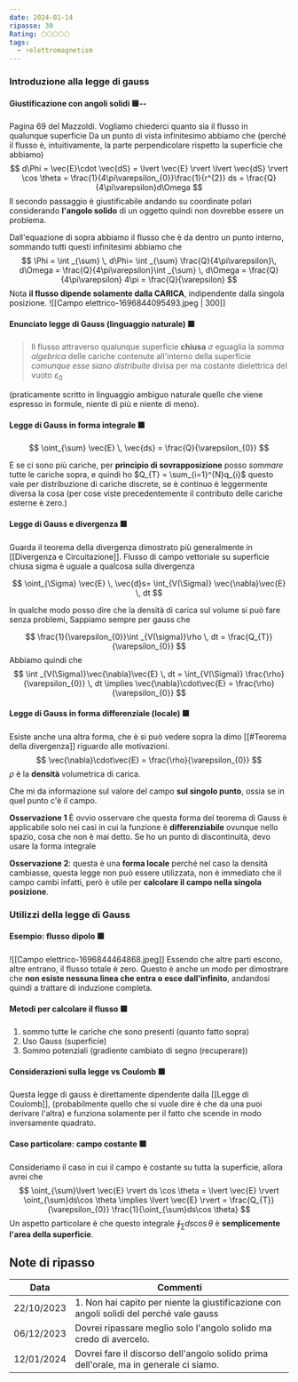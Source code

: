 ```yaml
---
date: 2024-01-14
ripasso: 30
Rating: 🌕🌕🌕🌕🌕
tags:
  - ⚡elettromagnetism
---
```

### Introduzione alla legge di gauss

#### Giustificazione con angoli solidi 🟨--
Pagina 69 del Mazzoldi.
Vogliamo chiederci quanto sia il flusso in qualunque superficie
Da un punto di vista infinitesimo abbiamo che (perché il flusso è, intuitivamente, la parte perpendicolare rispetto la superficie che abbiamo)
$$
d\Phi = \vec{E}\cdot  \vec{dS} = \lvert \vec{E} \rvert \lvert \vec{dS} \rvert \cos \theta = \frac{1}{4\pi\varepsilon_{0}}\frac{1}{r^{2}} ds = \frac{Q}{4\pi\varepsilon}d\Omega 
$$
Il secondo passaggio è giustificabile andando su coordinate polari considerando **l'angolo solido** di un oggetto quindi non dovrebbe essere un problema.

Dall'equazione di sopra abbiamo il flusso che è da dentro un punto interno, sommando tutti questi infinitesimi abbiamo che
$$
\Phi = \int _{\sum} \, d\Phi= \int _{\sum}  \frac{Q}{4\pi\varepsilon}\, d\Omega =  \frac{Q}{4\pi\varepsilon}\int _{\sum}  \, d\Omega   = \frac{Q}{4\pi\varepsilon} 4\pi = \frac{Q}{\varepsilon}
$$
Nota **il flusso dipende solamente dalla CARICA**, indipendente dalla singola posizione.
![[Campo elettrico-1696844095493.jpeg | 300]]




#### Enunciato legge di Gauss (linguaggio naturale) 🟩

> Il flusso attraverso qualunque superficie **chiusa** $\sigma$ eguaglia la *somma algebrica* delle cariche contenute all'interno della superficie *comunque esse siano distribuite* divisa per ma costante dielettrica del vuoto $\varepsilon_{0}$

(praticamente scritto in linguaggio ambiguo naturale quello che viene espresso in formule, niente di più e niente di meno).


#### Legge di Gauss in forma integrale 🟩

$$
\oint_{\sum} \vec{E} \, \vec{ds} = \frac{Q}{\varepsilon_{0}} 
$$

E se ci sono più cariche, per **principio di sovrapposizione** posso *sommare* tutte le cariche sopra, e quindi ho $Q_{T} = \sum_{i=1}^{N}q_{i}$ questo vale per distribuzione di cariche discrete, se è continuo è leggermente diversa la cosa (per cose viste precedentemente il contributo delle cariche esterne è zero.)


#### Legge di Gauss e divergenza 🟩
Guarda il teorema della divergenza dimostrato più generalmente in [[Divergenza e Circuitazione]].
Flusso di campo vettoriale su superficie chiusa sigma è  uguale a qualcosa sulla divergenza 

$$
\oint_{\Sigma} \vec{E} \, \vec{d}s= \int_{V(\Sigma)} \vec{\nabla}\vec{E} \, dt 
$$

In qualche modo posso dire che la densità di carica sul volume si può fare senza problemi,
Sappiamo sempre per gauss che 

$$
\frac{1}{\varepsilon_{0}}\int _{V(\sigma)}\rho \, dt = \frac{Q_{T}}{\varepsilon_{0}} 
$$
Abbiamo quindi che 
$$
\int _{V(\Sigma)}\vec{\nabla}\vec{E} \, dt  = \int_{V(\Sigma)} \frac{\rho}{\varepsilon_{0}} \, dt \implies \vec{\nabla}\cdot\vec{E} = \frac{\rho}{\varepsilon_{0}}
$$



#### Legge di Gauss in forma differenziale (locale) 🟩

Esiste anche una altra forma, che è si può vedere sopra la dimo [[#Teorema della divergenza]] riguardo alle motivazioni.
$$
\vec{\nabla}\cdot\vec{E} = \frac{\rho}{\varepsilon_{0}}
$$
$\rho$ è la **densità** volumetrica di carica.

Che mi da informazione sul valore del campo **sul singolo punto**, ossia se in quel punto c'è il campo.

**Osservazione 1** È ovvio osservare che questa forma del teorema di Gauss è applicabile solo nei casi in cui la funzione è **differenziabile** ovunque nello spazio, cosa che non è mai detto. Se ho un punto di discontinuità, devo usare la forma integrale

**Osservazione 2**: questa è una **forma locale** perché nel caso la densità cambiasse, questa legge non può essere utilizzata, non è immediato che il campo cambi infatti, però è utile per **calcolare il campo nella singola posizione**.
### Utilizzi della legge di Gauss
#### Esempio: flusso dipolo 🟩
![[Campo elettrico-1696844464868.jpeg]]
Essendo che altre parti escono, altre entrano, il flusso totale è zero.
Questo è anche un modo per dimostrare che **non esiste nessuna linea che entra o esce dall'infinito**, andandosi quindi a trattare di induzione completa.

#### Metodi per calcolare il flusso 🟩
1. sommo tutte le cariche che sono presenti (quanto fatto sopra)
2. Uso Gauss (superficie)
3. Sommo potenziali (gradiente cambiato di segno (recuperare))

#### Considerazioni sulla legge vs Coulomb 🟩
Questa legge di gauss è direttamente dipendente dalla [[Legge di Coulomb]], (probabilmente quello che si vuole dire è che da una puoi derivare l'altra) e funziona solamente per il fatto che scende in modo inversamente quadrato.
#### Caso particolare: campo costante 🟩
Consideriamo il caso in cui il campo è costante su tutta la superficie, allora avrei che
$$
\oint_{\sum}\lvert  \vec{E} \rvert ds \cos \theta = \lvert \vec{E} \rvert \oint_{\sum}ds\cos \theta \implies \lvert \vec{E} \rvert = \frac{Q_{T}}{\varepsilon_{0}} \frac{1}{\oint_{\sum}ds\cos \theta}
$$
Un aspetto particolare è che questo integrale $\oint_{\sum}ds \cos \theta$ è **semplicemente l'area della superficie**. 

## Note di ripasso

| Data | Commenti |
| ---- | ---- |
| 22/10/2023 | 1. Non hai capito per niente la giustificazione con angoli solidi del perché vale gauss |
| 06/12/2023 | Dovrei ripassare meglio solo l'angolo solido ma credo di avercelo. |
| 12/01/2024 | Dovrei fare il discorso dell'angolo solido prima dell'orale, ma in generale ci siamo. |
